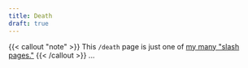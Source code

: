```yaml
---
title: Death
draft: true
---
```

{{< callout "note" >}}
This `/death` page is just one of [my many "slash pages."](/slashes)
{{< /callout >}}
...